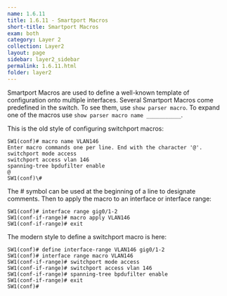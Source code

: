 ```yaml
---
name: 1.6.11
title: 1.6.11 - Smartport Macros
short-title: Smartport Macros
exam: both
category: Layer 2
collection: Layer2
layout: page
sidebar: layer2_sidebar
permalink: 1.6.11.html
folder: layer2
---
```

Smartport Macros are used to define a well-known template of configuration onto multiple interfaces. Several Smartport Macros come predefined in the switch. To see them, use `show parser macro`. To expand one of the macros use `show parser macro name ___________`.

This is the old style of configuring switchport macros:
```
SW1(conf)# macro name VLAN146
Enter macro commands one per line. End with the character '@'.
switchport mode access
switchport access vlan 146
spanning-tree bpdufilter enable
@
SW1(conf)\#
```
The # symbol can be used at the beginning of a line to designate comments. Then to apply the macro to an interface or interface range:
```
SW1(conf)# interface range gig0/1-2
SW1(conf-if-range)# macro apply VLAN146
SW1(conf-if-range)# exit
```

The modern style to define a switchport macro is here:
```
SW1(conf)# define interface-range VLAN146 gig0/1-2
SW1(conf)# interface range macro VLAN146
SW1(conf-if-range)# switchport mode access
SW1(conf-if-range)# switchport access vlan 146
SW1(conf-if-range)# spanning-tree bpdufilter enable
SW1(conf-if-range)# exit
SW1(conf)#
```
